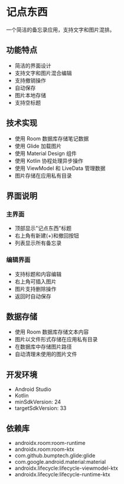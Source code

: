 # 记点东西

一个简洁的备忘录应用，支持文字和图片混排。

## 功能特点

- 简洁的界面设计
- 支持文字和图片混合编辑
- 支持撤销操作
- 自动保存
- 图片本地存储
- 支持空标题

## 技术实现

- 使用 Room 数据库存储笔记数据
- 使用 Glide 加载图片
- 使用 Material Design 组件
- 使用 Kotlin 协程处理异步操作
- 使用 ViewModel 和 LiveData 管理数据
- 图片存储在应用私有目录

## 界面说明

### 主界面
- 顶部显示"记点东西"标题
- 右上角有新建(+)和撤回按钮
- 列表显示所有备忘录

### 编辑界面
- 支持标题和内容编辑
- 右上角可插入图片
- 图片支持删除操作
- 返回时自动保存

## 数据存储

- 使用 Room 数据库存储文本内容
- 图片以文件形式存储在应用私有目录
- 在数据库中存储图片路径
- 自动清理未使用的图片文件

## 开发环境

- Android Studio
- Kotlin
- minSdkVersion: 24
- targetSdkVersion: 33

## 依赖库

- androidx.room:room-runtime
- androidx.room:room-ktx
- com.github.bumptech.glide:glide
- com.google.android.material:material
- androidx.lifecycle:lifecycle-viewmodel-ktx
- androidx.lifecycle:lifecycle-runtime-ktx
